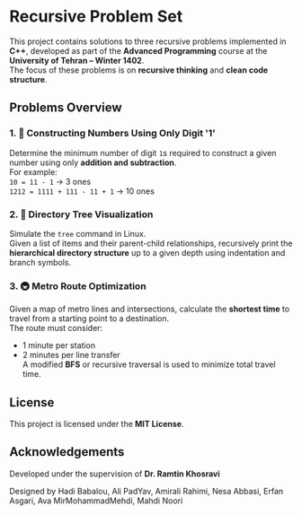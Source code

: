 ﻿# Recursive Problem Set

This project contains solutions to three recursive problems implemented in **C++**, developed as part of the **Advanced Programming** course at the **University of Tehran – Winter 1402**.  
The focus of these problems is on **recursive thinking** and **clean code structure**.

##  Problems Overview

### 1. 🧮 Constructing Numbers Using Only Digit '1'

Determine the minimum number of digit `1`s required to construct a given number using only **addition and subtraction**.  
For example:  
`10 = 11 - 1` → 3 ones  
`1212 = 1111 + 111 - 11 + 1` → 10 ones

### 2. 📁 Directory Tree Visualization

Simulate the `tree` command in Linux.  
Given a list of items and their parent-child relationships, recursively print the **hierarchical directory structure** up to a given depth using indentation and branch symbols.

### 3. 🚇 Metro Route Optimization

Given a map of metro lines and intersections, calculate the **shortest time** to travel from a starting point to a destination.  
The route must consider:
- 1 minute per station
- 2 minutes per line transfer  
A modified **BFS** or recursive traversal is used to minimize total travel time.


## License

This project is licensed under the **MIT License**.

## Acknowledgements

Developed under the supervision of **Dr. Ramtin Khosravi**  

Designed by Hadi Babalou, Ali PadYav, Amirali Rahimi, Nesa Abbasi, Erfan Asgari, Ava MirMohammadMehdi, Mahdi Noori
    

